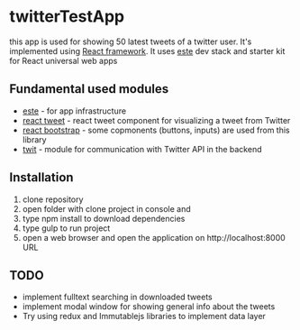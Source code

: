 # twitterTestApp

this app is used for showing 50 latest tweets of a twitter user. It's implemented using [React framework](http://facebook.github.io/react/docs/getting-started.html). It uses [este](https://github.com/este/este) dev stack and starter kit for React universal web apps 

## Fundamental used modules
* [este](https://github.com/este/este) - for app infrastructure
* [react tweet](https://github.com/artnotfound/react-tweet) - react tweet component for visualizing a tweet from Twitter
* [react bootstrap](https://github.com/react-bootstrap/react-bootstrap) - some copmonents (buttons, inputs) are used from this library
* [twit](https://github.com/ttezel/twit) - module for communication with Twitter API in the backend

## Installation
 1. clone repository
 2. open folder with clone project in console and 
 3. type npm install to download dependencies
 4. type gulp to run project
 5. open a web browser and open the application on http://localhost:8000 URL

## TODO
* implement fulltext searching in downloaded tweets
* implement modal window for showing general info about the tweets
* Try using redux and Immutablejs libraries to implement data layer
